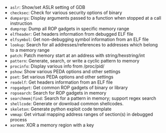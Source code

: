 - `aslr`: Show/set ASLR setting of GDB
- `checksec`: Check for various security options of binary
- `dumpargs`: Display arguments passed to a function when stopped at a call instruction
- `dumprop`: Dump all ROP gadgets in specific memory range
- `elfheader`: Get headers information from debugged ELF file
- `elfsymbol`: Get non-debugging symbol information from an ELF file
- `lookup`: Search for all addresses/references to addresses which belong to a memory range
- `patch`: Patch memory start at an address with string/hexstring/int
- `pattern`: Generate, search, or write a cyclic pattern to memory
- `procinfo`: Display various info from /proc/pid/
- `pshow`: Show various PEDA options and other settings
- `pset`: Set various PEDA options and other settings
- `readelf`: Get headers information from an ELF file
- `ropgadget`: Get common ROP gadgets of binary or library
- `ropsearch`: Search for ROP gadgets in memory
- `searchmem|find`: Search for a pattern in memory; support regex search
- `shellcode`: Generate or download common shellcodes.
- `skeleton`: Generate python exploit code template
- `vmmap`: Get virtual mapping address ranges of section(s) in debugged process
- `xormem`: XOR a memory region with a key
